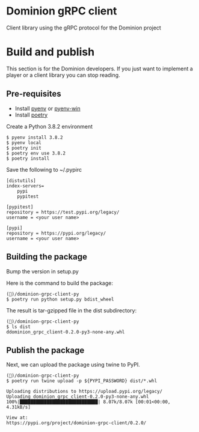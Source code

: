 # Dominion gRPC client

Client library using the gRPC protocol for the Dominion project

# Build and publish

This section is for the Dominion developers. 
If you just want to implement a player or a client library you can stop reading.

## Pre-requisites

- Install [pyenv](https://github.com/pyenv/pyenv) or [pyenv-win](https://github.com/pyenv-win/pyenv-win)
- Install [poetry](https://python-poetry.org/docs/#installation)

Create a Python 3.8.2 environment

```
$ pyenv install 3.8.2
$ pyenv local
$ poetry init
$ poetry env use 3.8.2
$ poetry install
```

Save the following to ~/.pypirc

```
[distutils]
index-servers=
    pypi
    pypitest

[pypitest]
repository = https://test.pypi.org/legacy/
username = <your user name>

[pypi]
repository = https://pypi.org/legacy/
username = <your user name>
```

## Building the package

Bump the version in setup.py

Here is the command to build the package:

```
(🐙)/dominion-grpc-client-py
$ poetry run python setup.py bdist_wheel
``` 

The result is tar-gzipped file in the dist subdirectory:

```
(🐙)/dominion-grpc-client-py
$ ls dist
ddominion_grpc_client-0.2.0-py3-none-any.whl
```

## Publish the package

Next, we can upload the package using twine to PyPI.

```
(🐙)/dominion-grpc-client-py
$ poetry run twine upload -p ${PYPI_PASSWORD} dist/*.whl

Uploading distributions to https://upload.pypi.org/legacy/
Uploading dominion_grpc_client-0.2.0-py3-none-any.whl
100%|█████████████████████████████| 8.07k/8.07k [00:01<00:00, 4.31kB/s]

View at:
https://pypi.org/project/dominion-grpc-client/0.2.0/
```
